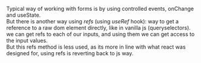 Typical way of working with forms is by using controlled events, onChange and useState. <br>
But there is another way using *refs* (using *useRef* hook): way to get a reference to a raw dom element directly, like in vanilla js (queryselectors). we can get refs to each of our inputs, and using them we can get access to the input values. <br>
But this refs method is less used, as its more in line with what react was designed for, using refs is reverting back to js way. <br>
